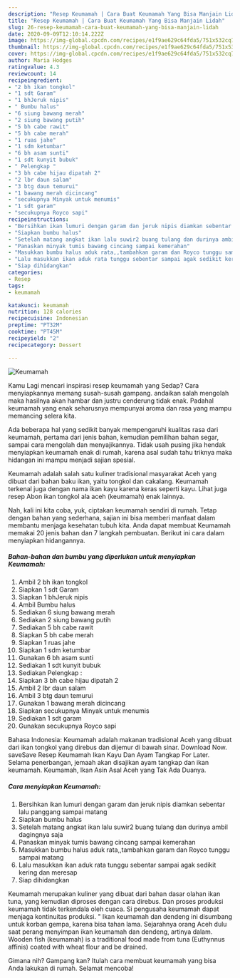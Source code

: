 ```yaml
---
description: "Resep Keumamah | Cara Buat Keumamah Yang Bisa Manjain Lidah"
title: "Resep Keumamah | Cara Buat Keumamah Yang Bisa Manjain Lidah"
slug: 26-resep-keumamah-cara-buat-keumamah-yang-bisa-manjain-lidah
date: 2020-09-09T12:10:14.222Z
image: https://img-global.cpcdn.com/recipes/e1f9ae629c64fda5/751x532cq70/keumamah-foto-resep-utama.jpg
thumbnail: https://img-global.cpcdn.com/recipes/e1f9ae629c64fda5/751x532cq70/keumamah-foto-resep-utama.jpg
cover: https://img-global.cpcdn.com/recipes/e1f9ae629c64fda5/751x532cq70/keumamah-foto-resep-utama.jpg
author: Maria Hodges
ratingvalue: 4.3
reviewcount: 14
recipeingredient:
- "2 bh ikan tongkol"
- "1 sdt Garam"
- "1 bhJeruk nipis"
- " Bumbu halus"
- "6 siung bawang merah"
- "2 siung bawang putih"
- "5 bh cabe rawit"
- "5 bh cabe merah"
- "1 ruas jahe"
- "1 sdm ketumbar"
- "6 bh asam sunti"
- "1 sdt kunyit bubuk"
- " Pelengkap "
- "3 bh cabe hijau dipatah 2"
- "2 lbr daun salam"
- "3 btg daun temurui"
- "1 bawang merah dicincang"
- "secukupnya Minyak untuk menumis"
- "1 sdt garam"
- "secukupnya Royco sapi"
recipeinstructions:
- "Bersihkan ikan lumuri dengan garam dan jeruk nipis diamkan sebentar lalu panggang sampai matang"
- "Siapkan bumbu halus"
- "Setelah matang angkat ikan lalu suwir2 buang tulang dan durinya ambil dagingnya saja"
- "Panaskan minyak tumis bawang cincang sampai kemerahan"
- "Masukkan bumbu halus aduk rata,,tambahkan garam dan Royco tunggu sampai matang"
- "Lalu masukkan ikan aduk rata tunggu sebentar sampai agak sedikit kering dan meresap"
- "Siap dihidangkan"
categories:
- Resep
tags:
- keumamah

katakunci: keumamah 
nutrition: 128 calories
recipecuisine: Indonesian
preptime: "PT32M"
cooktime: "PT45M"
recipeyield: "2"
recipecategory: Dessert

---
```



![Keumamah](https://img-global.cpcdn.com/recipes/e1f9ae629c64fda5/751x532cq70/keumamah-foto-resep-utama.jpg)

Kamu Lagi mencari inspirasi resep keumamah yang Sedap? Cara menyiapkannya memang susah-susah gampang. andaikan salah mengolah maka hasilnya akan hambar dan justru cenderung tidak enak. Padahal keumamah yang enak seharusnya mempunyai aroma dan rasa yang mampu memancing selera kita.

Ada beberapa hal yang sedikit banyak mempengaruhi kualitas rasa dari keumamah, pertama dari jenis bahan, kemudian pemilihan bahan segar, sampai cara mengolah dan menyajikannya. Tidak usah pusing jika hendak menyiapkan keumamah enak di rumah, karena asal sudah tahu triknya maka hidangan ini mampu menjadi sajian spesial.

Keumamah adalah salah satu kuliner tradisional masyarakat Aceh yang dibuat dari bahan baku ikan, yaitu tongkol dan cakalang. Keumamah terkenal juga dengan nama ikan kayu karena keras seperti kayu. Lihat juga resep Abon ikan tongkol ala aceh (keumamah) enak lainnya.


Nah, kali ini kita coba, yuk, ciptakan keumamah sendiri di rumah. Tetap dengan bahan yang sederhana, sajian ini bisa memberi manfaat dalam membantu menjaga kesehatan tubuh kita. Anda dapat membuat Keumamah memakai 20 jenis bahan dan 7 langkah pembuatan. Berikut ini cara dalam menyiapkan hidangannya.

<!--inarticleads1-->

##### Bahan-bahan dan bumbu yang diperlukan untuk menyiapkan Keumamah:

1. Ambil 2 bh ikan tongkol
1. Siapkan 1 sdt Garam
1. Siapkan 1 bhJeruk nipis
1. Ambil  Bumbu halus
1. Sediakan 6 siung bawang merah
1. Sediakan 2 siung bawang putih
1. Sediakan 5 bh cabe rawit
1. Siapkan 5 bh cabe merah
1. Siapkan 1 ruas jahe
1. Siapkan 1 sdm ketumbar
1. Gunakan 6 bh asam sunti
1. Sediakan 1 sdt kunyit bubuk
1. Sediakan  Pelengkap :
1. Siapkan 3 bh cabe hijau dipatah 2
1. Ambil 2 lbr daun salam
1. Ambil 3 btg daun temurui
1. Gunakan 1 bawang merah dicincang
1. Siapkan secukupnya Minyak untuk menumis
1. Sediakan 1 sdt garam
1. Gunakan secukupnya Royco sapi


Bahasa Indonesia: Keumamah adalah makanan tradisional Aceh yang dibuat dari ikan tongkol yang direbus dan dijemur di bawah sinar. Download Now. saveSave Resep Keumamah Ikan Kayu Dan Ayam Tangkap For Later. Selama penerbangan, jemaah akan disajikan ayam tangkap dan ikan keumamah. Keumamah, Ikan Asin Asal Aceh yang Tak Ada Duanya. 

<!--inarticleads2-->

##### Cara menyiapkan Keumamah:

1. Bersihkan ikan lumuri dengan garam dan jeruk nipis diamkan sebentar lalu panggang sampai matang
1. Siapkan bumbu halus
1. Setelah matang angkat ikan lalu suwir2 buang tulang dan durinya ambil dagingnya saja
1. Panaskan minyak tumis bawang cincang sampai kemerahan
1. Masukkan bumbu halus aduk rata,,tambahkan garam dan Royco tunggu sampai matang
1. Lalu masukkan ikan aduk rata tunggu sebentar sampai agak sedikit kering dan meresap
1. Siap dihidangkan


Keumamah merupakan kuliner yang dibuat dari bahan dasar olahan ikan tuna, yang kemudian diproses dengan cara direbus. Dan proses produksi keumamah tidak terkendala oleh cuaca. Si pengusaha keumamah dapat menjaga kontinuitas produksi. &#34; Ikan keumamah dan dendeng ini disumbang untuk korban gempa, karena bisa tahan lama. Sejarahnya orang Aceh dulu saat perang menyimpan ikan keumamah dan dendeng, artinya dalam. Wooden fish (keumamah) is a traditional food made from tuna (Euthynnus affinis) coated with wheat flour and be drained. 

Gimana nih? Gampang kan? Itulah cara membuat keumamah yang bisa Anda lakukan di rumah. Selamat mencoba!
